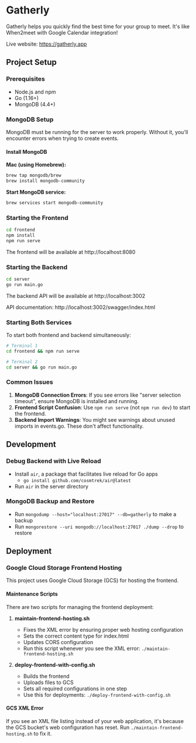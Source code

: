# Gatherly
Gatherly helps you quickly find the best time for your group to meet. It's like When2meet with Google Calendar integration!

Live website: https://gatherly.app

## Project Setup

### Prerequisites
- Node.js and npm
- Go (1.16+)
- MongoDB (4.4+)

### MongoDB Setup
MongoDB must be running for the server to work properly. Without it, you'll encounter errors when trying to create events.

#### Install MongoDB
**Mac (using Homebrew):**
```bash
brew tap mongodb/brew
brew install mongodb-community
```

**Start MongoDB service:**
```bash
brew services start mongodb-community
```

### Starting the Frontend
```bash
cd frontend
npm install
npm run serve
```
The frontend will be available at http://localhost:8080

### Starting the Backend
```bash
cd server
go run main.go
```
The backend API will be available at http://localhost:3002

API documentation: http://localhost:3002/swagger/index.html

### Starting Both Services
To start both frontend and backend simultaneously:
```bash
# Terminal 1
cd frontend && npm run serve

# Terminal 2
cd server && go run main.go
```

### Common Issues
1. **MongoDB Connection Errors**: If you see errors like "server selection timeout", ensure MongoDB is installed and running.
2. **Frontend Script Confusion**: Use `npm run serve` (not `npm run dev`) to start the frontend.
3. **Backend Import Warnings**: You might see warnings about unused imports in events.go. These don't affect functionality.

## Development

### Debug Backend with Live Reload
- Install `air`, a package that facilitates live reload for Go apps
  - `go install github.com/cosmtrek/air@latest`
- Run `air` in the server directory

### MongoDB Backup and Restore
- Run `mongodump --host="localhost:27017" --db=gatherly` to make a backup
- Run `mongorestore --uri mongodb://localhost:27017 ./dump --drop` to restore

## Deployment

### Google Cloud Storage Frontend Hosting
This project uses Google Cloud Storage (GCS) for hosting the frontend. 

#### Maintenance Scripts
There are two scripts for managing the frontend deployment:

1. **maintain-frontend-hosting.sh**
   - Fixes the XML error by ensuring proper web hosting configuration
   - Sets the correct content type for index.html
   - Updates CORS configuration
   - Run this script whenever you see the XML error: `./maintain-frontend-hosting.sh`

2. **deploy-frontend-with-config.sh**
   - Builds the frontend
   - Uploads files to GCS
   - Sets all required configurations in one step
   - Use this for deployments: `./deploy-frontend-with-config.sh`

#### GCS XML Error
If you see an XML file listing instead of your web application, it's because the GCS bucket's web configuration has reset. Run `./maintain-frontend-hosting.sh` to fix it.
